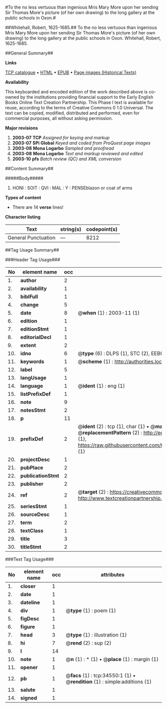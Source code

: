 #To the no less vertuous than ingenious Mris Mary More upon her sending Sir Thomas More's picture (of her own drawing) to the long gallery at the public schools in Oxon.#

##Whitehall, Robert, 1625-1685.##
To the no less vertuous than ingenious Mris Mary More upon her sending Sir Thomas More's picture (of her own drawing) to the long gallery at the public schools in Oxon.
Whitehall, Robert, 1625-1685.

##General Summary##

**Links**

[TCP catalogue](http://www.ota.ox.ac.uk/tcp/)  • 
[HTML](http://tei.it.ox.ac.uk/tcp/Texts-HTML/free/A65/A65826.html)  • 
[EPUB](http://tei.it.ox.ac.uk/tcp/Texts-EPUB/free/A65/A65826.epub) • 
[Page images (Historical Texts)](https://data.historicaltexts.jisc.ac.uk/view?pubId=eebo-99830100e&pageId=eebo-99830100e-34550-1)

**Availability**

This keyboarded and encoded edition of the
	       work described above is co-owned by the institutions
	       providing financial support to the Early English Books
	       Online Text Creation Partnership. This Phase I text is
	       available for reuse, according to the terms of Creative
	       Commons 0 1.0 Universal. The text can be copied,
	       modified, distributed and performed, even for
	       commercial purposes, all without asking permission.

**Major revisions**

1. __2003-07__ __TCP__ *Assigned for keying and markup*
1. __2003-07__ __SPi Global__ *Keyed and coded from ProQuest page images*
1. __2003-08__ __Mona Logarbo__ *Sampled and proofread*
1. __2003-08__ __Mona Logarbo__ *Text and markup reviewed and edited*
1. __2003-10__ __pfs__ *Batch review (QC) and XML conversion*

##Content Summary##

#####Body#####

1. HONI : SOIT : QVI : MAL : Y : PENSEblazon or coat of arms

**Types of content**

  * There are 14 **verse** lines!

**Character listing**


|Text|string(s)|codepoint(s)|
|---|---|---|
|General Punctuation|—|8212|

##Tag Usage Summary##

###Header Tag Usage###

|No|element name|occ|attributes|
|---|---|---|---|
|1.|__author__|2||
|2.|__availability__|1||
|3.|__biblFull__|1||
|4.|__change__|5||
|5.|__date__|8| @__when__ (1) : 2003-11 (1)|
|6.|__edition__|1||
|7.|__editionStmt__|1||
|8.|__editorialDecl__|1||
|9.|__extent__|2||
|10.|__idno__|6| @__type__ (6) : DLPS (1), STC (2), EEBO-CITATION (1), PROQUEST (1), VID (1)|
|11.|__keywords__|1| @__scheme__ (1) : http://authorities.loc.gov/ (1)|
|12.|__label__|5||
|13.|__langUsage__|1||
|14.|__language__|1| @__ident__ (1) : eng (1)|
|15.|__listPrefixDef__|1||
|16.|__note__|9||
|17.|__notesStmt__|2||
|18.|__p__|11||
|19.|__prefixDef__|2| @__ident__ (2) : tcp (1), char (1)  •  @__matchPattern__ (2) : ([0-9\-]+):([0-9IVX]+) (1), (.+) (1)  •  @__replacementPattern__ (2) : http://eebo.chadwyck.com/downloadtiff?vid=$1&page=$2 (1), https://raw.githubusercontent.com/textcreationpartnership/Texts/master/tcpchars.xml#$1 (1)|
|20.|__projectDesc__|1||
|21.|__pubPlace__|2||
|22.|__publicationStmt__|2||
|23.|__publisher__|2||
|24.|__ref__|2| @__target__ (2) : https://creativecommons.org/publicdomain/zero/1.0/ (1), http://www.textcreationpartnership.org/docs/. (1)|
|25.|__seriesStmt__|1||
|26.|__sourceDesc__|1||
|27.|__term__|2||
|28.|__textClass__|1||
|29.|__title__|3||
|30.|__titleStmt__|2||


###Text Tag Usage###

|No|element name|occ|attributes|
|---|---|---|---|
|1.|__closer__|1||
|2.|__date__|1||
|3.|__dateline__|1||
|4.|__div__|1| @__type__ (1) : poem (1)|
|5.|__figDesc__|1||
|6.|__figure__|1||
|7.|__head__|3| @__type__ (1) : illustration (1)|
|8.|__hi__|7| @__rend__ (2) : sup (2)|
|9.|__l__|14||
|10.|__note__|1| @__n__ (1) : * (1)  •  @__place__ (1) : margin (1)|
|11.|__opener__|1||
|12.|__pb__|1| @__facs__ (1) : tcp:34550:1 (1)  •  @__rendition__ (1) : simple:additions (1)|
|13.|__salute__|1||
|14.|__signed__|1||
